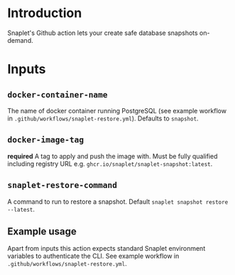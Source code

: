 # Introduction

Snaplet's Github action lets your create safe database snapshots on-demand.

# Inputs

## `docker-container-name`

The name of docker container running PostgreSQL (see example workflow in `.github/workflows/snaplet-restore.yml`). Defaults to `snapshot`.

## `docker-image-tag`

**required** A tag to apply and push the image with. Must be fully qualified including registry URL e.g. `ghcr.io/snaplet/snaplet-snapshot:latest`.

## `snaplet-restore-command`

A command to run to restore a snapshot. Default `snaplet snapshot restore --latest`.

## Example usage

Apart from inputs this action expects standard Snaplet environment variables to authenticate the CLI. See example workflow in `.github/workflows/snaplet-restore.yml`.
